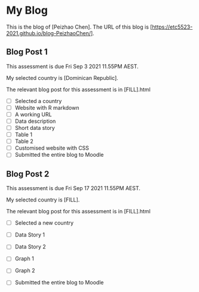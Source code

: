 # My Blog


This is the blog of [Peizhao Chen].
The URL of this blog is [https://etc5523-2021.github.io/blog-PeizhaoChen/].

## Blog Post 1

This assessment is due Fri Sep 3 2021 11.55PM AEST.

My selected country is [Dominican Republic].

The relevant blog post for this assessment is in [FILL].html

- [ ] Selected a country
- [ ] Website with R markdown 
- [ ] A working URL
- [ ] Data description
- [ ] Short data story
- [ ] Table 1
- [ ] Table 2
- [ ] Customised website with CSS
- [ ] Submitted the entire blog to Moodle

## Blog Post 2

This assessment is due Fri Sep 17 2021 11.55PM AEST.

My selected country is [FILL].

The relevant blog post for this assessment is in [FILL].html

- [ ] Selected a new country
- [ ] Data Story 1
- [ ] Data Story 2
- [ ] Graph 1
- [ ] Graph 2
- [ ] Submitted the entire blog to Moodle

